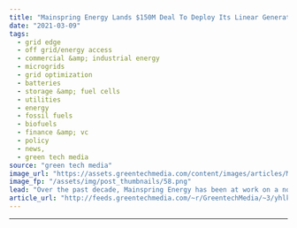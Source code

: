 ```yaml
---
title: "Mainspring Energy Lands $150M Deal To Deploy Its Linear Generators With NextEra"
date: "2021-03-09"
tags: 
  - grid edge
  - off grid/energy access
  - commercial &amp; industrial energy
  - microgrids
  - grid optimization
  - batteries
  - storage &amp; fuel cells
  - utilities
  - energy
  - fossil fuels
  - biofuels
  - finance &amp; vc
  - policy
  - news,
  - green tech media
source: "green tech media"
image_url: "https://assets.greentechmedia.com/content/images/articles/Mainspring_Linear_Generator_Core_XL.jpg"
image_fp: "/assets/img/post_thumbnails/58.png"
lead: "Over the past decade, Mainspring Energy has been at work on a novel 'linear generator' that it says can provide on-site electricity with lower emissions than fossil-fueled engines and microturbines, and greater flexibility than fuel cells. On Tuesday ..."
article_url: "http://feeds.greentechmedia.com/~r/GreentechMedia/~3/yhlkxZYYng4/mainspring-energys-linear-generators-to-roll-out-through-150m-deal-with-nextera"
---
```


---

